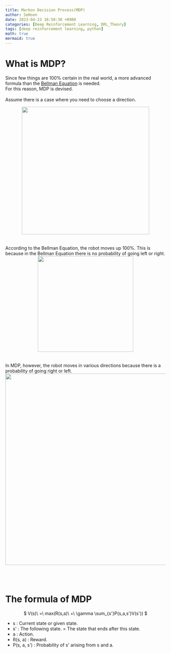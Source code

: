 ```yaml
---
title: Markov Decision Process(MDP)
author: SeHoon
date: 2023-04-23 16:50:30 +0900
categories: [Deep Reinforcement Learning, DRL_Theory]
tags: [deep reinforcement learning, python]
math: true
mermaid: true
---
```


# What is MDP?

Since few things are 100% certain in the real world, a more advanced formula than the [Bellman Equation](https://csh970605.github.io/posts/Bellman_Equation/) is needed.<br>
For this reason, MDP is devised.<br><br>
Assume there is a case where you need to choose a direction.
<center>
<img src="https://user-images.githubusercontent.com/28240052/233836150-893cd814-f899-4b54-bc0c-b6dca90207cb.png" width=400>
</center>
<br><br>
According to the Bellman Equation, the robot moves up 100%. This is because in the Bellman Equation there is no probability of going left or right.
<center>
<img src="https://user-images.githubusercontent.com/28240052/233836258-1a1a1da9-b4fc-472c-9e11-a8dd3063b3cd.png" width=300>
</center>
<br><br>
In MDP, however, the robot moves in various directions because there is a probability of going right or left.
<center>
<img src="https://user-images.githubusercontent.com/28240052/233836330-70ad254b-671c-4119-9f2d-75fbc2787c27.png" width=600>
</center>
<br><br><br>

# The formula of MDP

<center>

$ V(s)\ =\ max(R(s,a)\ +\ \gamma \sum_{s'}P(s,a,s')V(s')) $
</center>

+ s : Current state or given state.
+ s' : The following state. = The state that ends after this state.
+ a : Action.
+ R(s, a) : Reward.
+ P(s, a, s') : Probability of s' arising from s and a.

